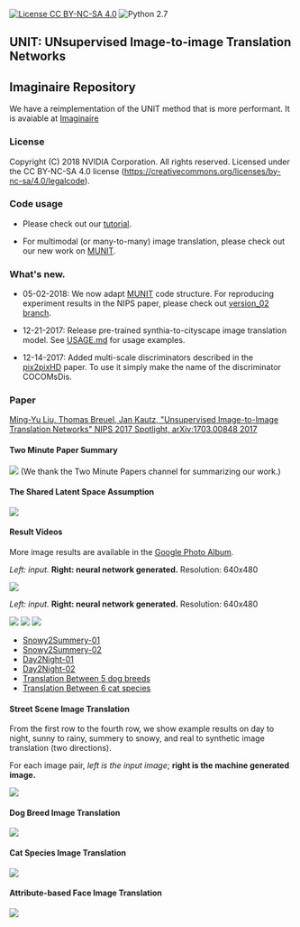 [![License CC BY-NC-SA 4.0](https://img.shields.io/badge/license-CC4.0-blue.svg)](https://raw.githubusercontent.com/NVIDIA/FastPhotoStyle/master/LICENSE.md)
![Python 2.7](https://img.shields.io/badge/python-2.7-green.svg)
## UNIT: UNsupervised Image-to-image Translation Networks

## Imaginaire Repository

We have a reimplementation of the UNIT method that is more performant. It is avaiable at [Imaginaire](https://github.com/NVlabs/imaginaire)

### License

Copyright (C) 2018 NVIDIA Corporation.  All rights reserved.
Licensed under the CC BY-NC-SA 4.0 license (https://creativecommons.org/licenses/by-nc-sa/4.0/legalcode). 

### Code usage

-  Please check out our [tutorial](TUTORIAL.md). 

-  For multimodal (or many-to-many) image translation, please check out our new work on  [MUNIT](https://github.com/NVlabs/MUNIT).

### What's new.

- 05-02-2018: We now adapt [MUNIT](https://github.com/NVlabs/MUNIT) code structure. For reproducing experiment results in the NIPS paper, please check out [version_02 branch](https://github.com/mingyuliutw/UNIT/tree/version_02).

- 12-21-2017: Release pre-trained synthia-to-cityscape image translation model. See [USAGE.md](TUTORIAL.md) for usage examples.

- 12-14-2017: Added multi-scale discriminators described in the [pix2pixHD](https://arxiv.org/pdf/1711.11585.pdf) paper. To use it simply make the name of the discriminator COCOMsDis.

### Paper

[Ming-Yu Liu, Thomas Breuel, Jan Kautz, "Unsupervised Image-to-Image Translation Networks" NIPS 2017 Spotlight, arXiv:1703.00848 2017](https://arxiv.org/abs/1703.00848)

#### Two Minute Paper Summary
[![](./docs/two-minute-paper.png)](https://youtu.be/dqxqbvyOnMY) (We thank the Two Minute Papers channel for summarizing our work.)

#### The Shared Latent Space Assumption
[![](./docs/shared-latent-space.png)](https://www.youtube.com/watch?v=nlyXoX2aIek)

#### Result Videos

More image results are available in the [Google Photo Album](https://photos.app.goo.gl/5x7oIifLh2BVJemb2).

*Left: input.* **Right: neural network generated.** Resolution: 640x480

![](./docs/snowy2summery.gif)

*Left: input.* **Right: neural network generated.** Resolution: 640x480

![](./docs/day2night.gif)
![](./docs/dog_breed.gif)
![](./docs/cat_species.gif)

- [Snowy2Summery-01](https://youtu.be/9VC0c3pndbI)
- [Snowy2Summery-02](https://youtu.be/eUBiiBS1mj0)
- [Day2Night-01](https://youtu.be/Z_Rxf0TfBJE)
- [Day2Night-02](https://youtu.be/mmj3iRIQw1k)
- [Translation Between 5 dog breeds](https://youtu.be/3a6Jc7PabB4)
- [Translation Between 6 cat species](https://youtu.be/Bwq7BmQ1Vbc)

#### Street Scene Image Translation
From the first row to the fourth row, we show example results on day to night, sunny to rainy, summery to snowy, and real to synthetic image translation (two directions). 

For each image pair, *left is the input image*; **right is the machine generated image.**

![](./docs/street_scene.png)

#### Dog Breed Image Translation

![](./docs/dog_trans.png)

#### Cat Species Image Translation

![](./docs/cat_trans.png)

#### Attribute-based Face Image Translation

![](./docs/faces.png)




